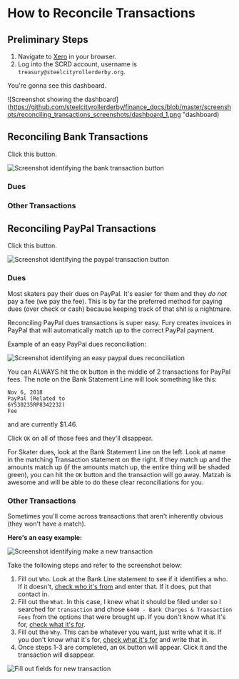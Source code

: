 # How to Reconcile Transactions

## Preliminary Steps

1. Navigate to [Xero](https://www.xero.com/us/) in your browser.
2. Log into the SCRD account, username is `treasury@steelcityrollerderby.org`.

You're gonna see this dashboard.

![Screenshot showing the dashboard](https://github.com/steelcityrollerderby/finance_docs/blob/master/screenshots/reconciling_transactions_screenshots/dashboard_1.png "dashboard)


## Reconciling Bank Transactions

Click this button.

![Screenshot identifying the bank transaction button](https://github.com/steelcityrollerderby/finance_docs/blob/master/screenshots/reconcile_transactions_screenshots/bank_transaction_button.png "Bank transaction button")

### Dues


### Other Transactions

## Reconciling PayPal Transactions

Click this button.

![Screenshot identifying the paypal transaction button](https://github.com/steelcityrollerderby/finance_docs/blob/master/screenshots/reconcile_transactions_screenshots/paypal_transaction_button.png "Paypal transaction button")

### Dues

Most skaters pay their dues on PayPal. It's easier for them and they _do not_ pay a fee (we pay the fee). This is by far the preferred method for paying dues (over check or cash) because keeping track of that shit is a nightmare.

Reconciling PayPal dues transactions is super easy. Fury creates invoices in PayPal that will automatically match up to the correct PayPal payment. 

Example of an easy PayPal dues reconciliation:

![Screenshot identifying an easy paypal dues reconciliation](https://github.com/steelcityrollerderby/finance_docs/blob/master/screenshots/reconcile_transactions_screenshots/easy_paypal_dues_reconciliation.png "Easy paypal dues reconciliation example")

You can ALWAYS hit the `OK` button in the middle of 2 transactions for PayPal fees. The note on the Bank Statement Line will look something like this:
```
Nov 6, 2018
PayPal (Related to 
6Y530235RP8342232)
Fee
```
and are currently $1.46.

Click `OK` on all of those fees and they'll disappear.

For Skater dues, look at the Bank Statement Line on the left. Look at name in the matching Transaction statement on the right. If they match up and the amounts match up (if the amounts match up, the entire thing will be shaded green), you can hit the `OK` button and the transaction will go away. Matzah is awesome and will be able to do these clear reconciliations for you.

### Other Transactions

Sometimes you'll come across transactions that aren't inherently obvious (they won't have a match).

**Here's an easy example:**

![Screenshot identifying make a new transaction](https://github.com/steelcityrollerderby/finance_docs/blob/master/screenshots/reconcile_transactions_screenshots/make_a_new_transaction.png "Make a new transaction example")

Take the following steps and refer to the screenshot below:
1. Fill out `Who`. Look at the Bank Line statement to see if it identifies a who. If it doesn't, [check who it's from]() and enter that. If it does, put that contact in.
2. Fill out the `What`. In this case, I knew what it should be filed under so I searched for `transaction` and chose `6440 - Bank Charges & Transaction Fees` from the options that were brought up. If you don't know what it's for, [check what it's for]().
3. Fill out the `Why`. This can be whatever you want, just write what it is. If you don't know what it's for, [check what it's for]() and write that in.
4. Once steps 1-3 are completed, an `OK` button will appear. Click it and the transaction will disappear.

![Fill out fields for new transaction](https://github.com/steelcityrollerderby/finance_docs/blob/master/screenshots/reconcile_transactions_screenshots/new_transaction_2.png "Fill out fields for new transaction")
